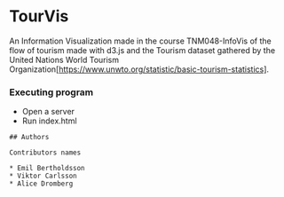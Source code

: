 # TourVis

An Information Visualization made in the course TNM048-InfoVis of the flow of tourism made with d3.js and the Tourism dataset gathered by the United Nations World Tourism Organization[https://www.unwto.org/statistic/basic-tourism-statistics].

### Executing program

* Open a server
* Run index.html
```
## Authors

Contributors names

* Emil Bertholdsson
* Viktor Carlsson
* Alice Dromberg
